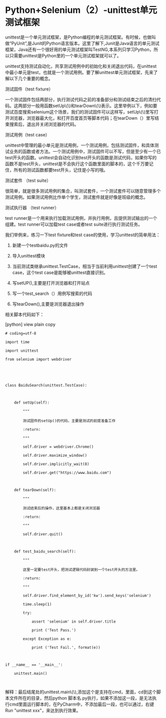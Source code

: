 # Python+Selenium（2）-unittest单元测试框架

unittest是一个单元测试框架，是Python编程的单元测试框架。有时候，也做叫做“PyUnit”,是Junit的Python语言版本。这里了解下,Junit是Java语言的单元测试框架，Java还有一个很好用的单元测试框架叫TestNG,本系列只学习Python，所以只需要unittest是Python里的一个单元测试框架就可以了。

unittest支持测试自动化，共享测试用例中的初始化和关闭退出代码，在unittest中最小单元是test，也就是一个测试用例。要了解unittest单元测试框架，先来了解以下几个重要的概念。

测试固件（test fixture）

一个测试固件包括两部分，执行测试代码之前的准备部分和测试结束之后的清扫代码。这两部分一般用函数setUp\\(\\)和tearDown\\(\\)表示。这里举例以下，例如要测试百度搜索selenium这个场景，我们的测试固件可以这样写，setUp\\(\\)里写打开浏览器，浏览器最大化，和打开百度首页等脚本代码；在tearDown（）里写结束搜索后，退出并关闭浏览器的代码。

测试用例（test case）

unittest中管理的最小单元是测试用例，一个测试用例，包括测试固件，和具体测试业务的函数或者方法。一个测试用例中，测试固件可以不写，但是至少有一个已test开头的函数。unittest会自动化识别test开头的函数是测试代码，如果你写的函数不是test开头，unittest是不会执行这个函数里面的脚本的，这个千万要记住，所有的测试函数都要test开头，记住是小写的哦。

测试套件 （test suite）

很简单，就是很多测试用例的集合，叫测试套件，一个测试套件可以随意管理多个测试用例。如果测试用例比作单个学生，测试套件就是好像是班级的概念。

测试执行器 （test runner）

test runner是一个用来执行加载测试用例，并执行用例，且提供测试输出的一个组建。test runner可以加载test case或者test suite进行执行测试任务。

我们举例来，练习一下test fixture和test case的使用，学习unittest的简单用法：

1. 新建一个testbaidu.py的文件

2. 导入unittest模块

3. 当前测试类继承unittest.TestCase，相当于当前利用unittest创建了一个test case，这个test case是能够被unittest直接识别。

4. 写setUP\(\),主要是打开浏览器和打开站点

5. 写一个test\_search（）用例写搜索的代码

6. 写tearDown\(\),主要是浏览器退出操作

相关脚本代码如下：

\[python\] view plain copy

`# coding=utf-8`

`import time`

`import unittest`

`from selenium import webdriver`

` `

` `

`class BaiduSearch(unittest.TestCase):`

` `

`    def setUp(self):`

`        """`

`        测试固件的setUp()的代码，主要是测试的前提准备工作`

`        :return:`

`        """`

`        self.driver = webdriver.Chrome()`

`        self.driver.maximize_window()`

`        self.driver.implicitly_wait(8)`

`        self.driver.get("https://www.baidu.com")`

` `

`    def tearDown(self):`

`        """`

`        测试结束后的操作，这里基本上都是关闭浏览器`

`        :return:`

`        """`

`        self.driver.quit()`

` `

`    def test_baidu_search(self):`

`        """`

`        这里一定要test开头，把测试逻辑代码封装到一个test开头的方法里。`

`        :return:`

`        """`

`        self.driver.find_element_by_id('kw').send_keys('selenium')`

`        time.sleep(1)`

`        try:`

`            assert 'selenium' in self.driver.title`

`            print ('Test Pass.')`

`        except Exception as e:`

`            print ('Test Fail.', format(e))`

` `

`if __name__ == '__main__':`

`    unittest.main()`

` `

解释：最后结尾处的unittest.main\\(\\),添加这个是支持在cmd，里面，cd到这个脚本文件所在的目录，然后python 脚本名.py执行，如果不添加这一段，是无法执行cmd里面运行脚本的，在PyCharm中，不添加最后一段，也可以通过，右键 Run "unittest xxx"，来达到执行效果。



